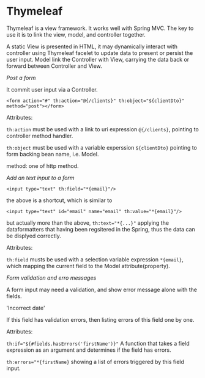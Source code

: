 # Thymeleaf

Thymeleaf is a view framework. It works well with Spring MVC. The key to use it is to link the view, model, and controller together. 

A static View is presented in HTML, it may dynamically interact with controller using Thymeleaf facelet to update data to present or persist the user input. Model link the Controller with View, carrying the data back or forward between Controller and View. 

*Post a form*

It commit user input via a Controller.  

`<form action="#" th:action="@{/clients}" th:object="${clientDto}" method="post"></form>`

Attributes:

`th:action` must be used with a link to uri expression `@{/clients}`, pointing to controller method handler. 

`th:object` must be used with a variable experssion `${clientDto}` pointing to form backing bean name, i.e. Model. 

method: one of http method. 


*Add an text input to a form*

`<input type="text" th:field="*{email}"/>`

the above is a shortcut, which is similar to 

`<input type="text" id="email" name="email" th:value="*{email}"/>`

but actually more than the above, `th:text="*{...}"` applying the dataformatters that having been regsitered in the Spring, thus the data can be displyed correctly. 

Attributes: 

`th:field` musts be used with a selection variable expression `*{email}`, which mapping the current field to the Model attribute(property).


*Form validation and erro messages*

A form input may need a validation, and show error message alone with the fields. 

'<span th:if="${#fields.hasErrors('firstName')}" th:errors="*{firstName}">Incorrect date</span>'

If this field has validation errors, then listing errors of this field one by one. 

Attributes: 

`th:if="${#fields.hasErrors('firstName')}"` A function that takes a field expression as an argument and determines if the field has errors. 

`th:errors="*{firstName}`  showing a list of errors triggered by this field input.  





